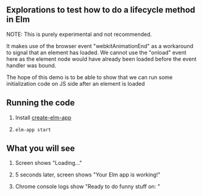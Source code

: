  ## Explorations to test how to do a lifecycle method in Elm

 NOTE: This is purely experimental and not recommended. 
 
 It makes use of the browser event "webkitAnimationEnd" as a workaround to signal that an element has loaded. We cannot use the "onload" event here as the element node would have already been loaded before the event handler was bound.
 
 The hope of this demo is to be able to show that we can run some initialization code on JS side after an element is loaded

 ## Running the code

 1. Install [create-elm-app](https://github.com/halfzebra/create-elm-app)
 
 2. `elm-app start`

 ## What you will see

 1. Screen shows "Loading..."

 2. 5 seconds later, screen shows "Your Elm app is working!"

 3. Chrome console logs show "Ready to do funny stuff on: <node>"